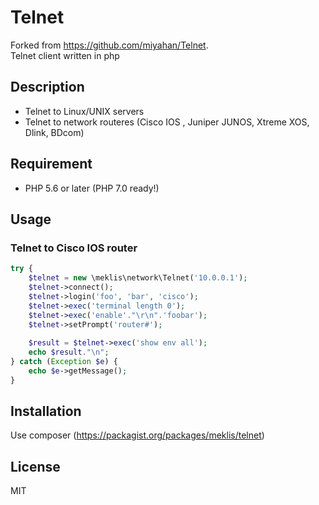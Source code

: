 Telnet
======

Forked from https://github.com/miyahan/Telnet.    
Telnet client written in php   

## Description

- Telnet to Linux/UNIX servers
- Telnet to network routeres (Cisco IOS , Juniper JUNOS, Xtreme XOS, Dlink, BDcom)    

## Requirement

- PHP 5.6 or later (PHP 7.0 ready!)   


## Usage

### Telnet to Cisco IOS router

```php
try {
    $telnet = new \meklis\network\Telnet('10.0.0.1');
    $telnet->connect();
    $telnet->login('foo', 'bar', 'cisco');
    $telnet->exec('terminal length 0');
    $telnet->exec('enable'."\r\n".'foobar');
    $telnet->setPrompt('router#');
    
    $result = $telnet->exec('show env all');
    echo $result."\n";
} catch (Exception $e) {
    echo $e->getMessage();
}
```


## Installation

Use composer (https://packagist.org/packages/meklis/telnet)


## License

MIT

